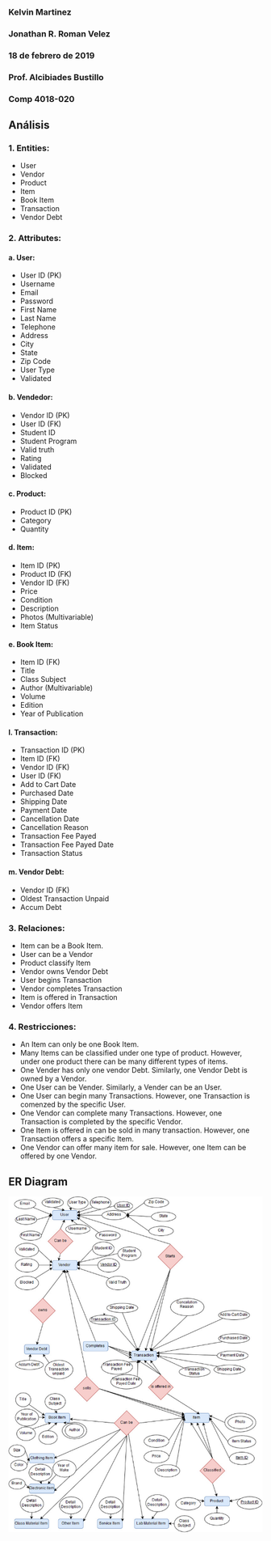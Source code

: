 ### Kelvin Martinez
### Jonathan R. Roman Velez
### 18 de febrero de 2019 
### Prof. Alcibiades Bustillo
### Comp 4018-020

## Análisis

### 1. Entities:
  * User
  * Vendor
  * Product
  *	Item
  *	Book Item
  * Transaction
  *	Vendor Debt
  
### 2.	Attributes:

#### a. User:
 * User ID (PK)
 * Username
 *	Email
 *	Password
 *	First Name
 *	Last Name
 *	Telephone
 *	 Address
 *	City
 *	State
 * Zip Code
 *	User Type
 *	Validated

#### b. Vendedor:
* Vendor ID (PK)
* User ID (FK)
* Student ID
* Student Program
* Valid truth
* Rating
* Validated
* Blocked

#### c. Product:
* Product ID (PK)
* Category
* Quantity

#### d.	Item:
* 	Item ID (PK)
* 	Product ID (FK)
* 	Vendor ID (FK)
* 	Price
* 	Condition
* 	Description
* 	Photos (Multivariable)
* 	Item Status

#### e.	Book Item:
* Item ID (FK) 
* Title
* Class Subject
* Author (Multivariable)
* Volume
* Edition
* Year of Publication

#### l.	Transaction:
* Transaction ID (PK)
* Item ID (FK)
* Vendor ID (FK)
* User ID (FK)
* Add to Cart Date
* Purchased Date
* Shipping Date
* Payment Date
* Cancellation Date
* Cancellation Reason
* Transaction Fee Payed
* Transaction Fee Payed Date
* Transaction Status

#### m.	Vendor Debt:
* Vendor ID (FK)
* Oldest Transaction Unpaid
* Accum Debt


### 3.	Relaciones:
* Item can be a Book Item.
*	User can be a Vendor
*	Product classify Item
*	Vendor owns Vendor Debt
*	User begins Transaction
*	Vendor completes Transaction
*	Item is offered in Transaction
*	Vendor offers Item

### 4.	Restricciones:
* An Item can only be one Book Item.
* Many Items can be classified under one type of product. However, under one product there can be many different types of items. 
* One Vender has only one vendor Debt. Similarly, one Vendor Debt is owned by a Vendor.
* One User can be Vender. Similarly, a Vender can be an User.
* One User can begin many Transactions. However, one Transaction is comenzed by the specific User. 
* One Vendor can complete many Transactions. However, one Transaction is completed by the specific Vendor.   
* One Item is offered in can be sold in many transaction. However, one Transaction offers a specific Item.
* One Vendor can offer many item for sale. However, one Item can be offered by one Vendor.

## ER Diagram

![ER Green Book](https://github.com/KelvinMartinez2014/Hello_World/blob/master/Green%20Books%20ER%20Diagram.jpg)
